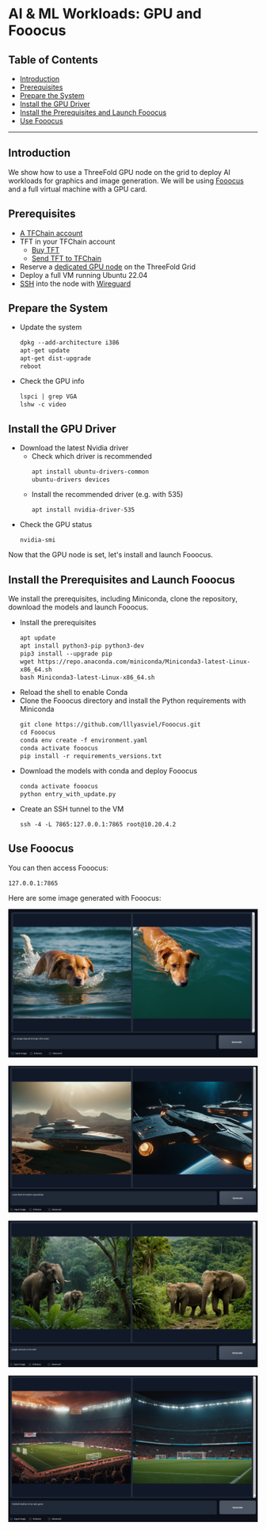 <h1>AI & ML Workloads: GPU and Fooocus</h1>

<h2>Table of Contents</h2>

- [Introduction](#introduction)
- [Prerequisites](#prerequisites)
- [Prepare the System](#prepare-the-system)
- [Install the GPU Driver](#install-the-gpu-driver)
- [Install the Prerequisites and Launch Fooocus](#install-the-prerequisites-and-launch-fooocus)
- [Use Fooocus](#use-fooocus)

---

## Introduction

We show how to use a ThreeFold GPU node on the grid to deploy AI workloads for graphics and image generation. We will be using [Fooocus](https://github.com/lllyasviel/Fooocus) and a full virtual machine with a GPU card.

## Prerequisites

- [A TFChain account](../../../dashboard/wallet_connector.md)
- TFT in your TFChain account
  - [Buy TFT](../../../threefold_token/buy_sell_tft/buy_sell_tft.md)
  - [Send TFT to TFChain](../../../threefold_token/tft_bridges/tfchain_stellar_bridge.md)
- Reserve a [dedicated GPU node](../../../dashboard/deploy/node_finder.md#dedicated-nodes) on the ThreeFold Grid
- Deploy a full VM running Ubuntu 22.04
- [SSH](../../getstarted/ssh_guide/ssh_guide.md) into the node with [Wireguard](../../getstarted/ssh_guide/advanced_methods/ssh_wireguard.md) 

## Prepare the System

- Update the system
    ```
    dpkg --add-architecture i386
    apt-get update
    apt-get dist-upgrade
    reboot
    ```
- Check the GPU info
    ```
    lspci | grep VGA
    lshw -c video
    ```

## Install the GPU Driver

- Download the latest Nvidia driver
  - Check which driver is recommended
      ```
      apt install ubuntu-drivers-common
      ubuntu-drivers devices
      ```
  - Install the recommended driver (e.g. with 535)
      ```
      apt install nvidia-driver-535
      ```
- Check the GPU status
    ```
    nvidia-smi
    ```

Now that the GPU node is set, let's install and launch Fooocus.

## Install the Prerequisites and Launch Fooocus

We install the prerequisites, including Miniconda, clone the repository, download the models and launch Fooocus.

- Install the prerequisites
  ```
  apt update
  apt install python3-pip python3-dev
  pip3 install --upgrade pip
  wget https://repo.anaconda.com/miniconda/Miniconda3-latest-Linux-x86_64.sh
  bash Miniconda3-latest-Linux-x86_64.sh
  ```
- Reload the shell to enable Conda
- Clone the Fooocus directory and install the Python requirements with Miniconda
  ```
  git clone https://github.com/lllyasviel/Fooocus.git
  cd Fooocus
  conda env create -f environment.yaml
  conda activate fooocus
  pip install -r requirements_versions.txt
  ```
- Download the models with conda and deploy Fooocus
  ```
  conda activate fooocus
  python entry_with_update.py
  ```
- Create an SSH tunnel to the VM
  ```
  ssh -4 -L 7865:127.0.0.1:7865 root@10.20.4.2
  ```

## Use Fooocus

You can then access Fooocus:

```
127.0.0.1:7865
```

Here are some image generated with Fooocus:

![](./img/fooocus_dog_ocean.png)

![](./img/fooocus_ship.png)

![](./img/fooocus_jungle.png)

![](./img/fooocus_stadium.png)